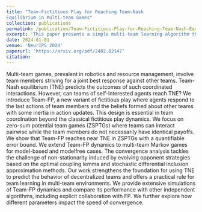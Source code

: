```yaml
---
title: "Team-Fictitious Play for Reaching Team-Nash
Equilibrium in Multi-team Games"
collection: publications
permalink: /publication/Team-Fictitious-Play-for-Reaching-Team-Nash-Equilibrium
excerpt: 'This paper presents a simple multi-team learning algorithm that predicts the emerging team behavior without explicit communication of self-interested agents in multi-team zero-sum networked games.'
date: 2024-01-01
venue: 'NeurIPS 2024'
paperurl: 'https://arxiv.org/pdf/2402.02147'
citation: 
---
```


Multi-team games, prevalent in robotics and resource management, involve team
members striving for a joint best response against other teams. Team-Nash equilibrium
(TNE) predicts the outcomes of such coordinated interactions. However, can
teams of self-interested agents reach TNE? We introduce Team-FP, a new variant
of fictitious play where agents respond to the last actions of team members and the
beliefs formed about other teams with some inertia in action updates. This design is
essential in team coordination beyond the classical fictitious play dynamics. We focus
on zero-sum potential team games (ZSPTGs) where teams can interact pairwise
while the team members do not necessarily have identical payoffs. We show that
Team-FP reaches near TNE in ZSPTGs with a quantifiable error bound. We extend
Team-FP dynamics to multi-team Markov games for model-based and modelfree
cases. The convergence analysis tackles the challenge of non-stationarity
induced by evolving opponent strategies based on the optimal coupling lemma and
stochastic differential inclusion approximation methods. Our work strengthens
the foundation for using TNE to predict the behavior of decentralized teams and
offers a practical rule for team learning in multi-team environments. We provide
extensive simulations of Team-FP dynamics and compare its performance with
other independent algorithms, including explicit collaboration with FP. We further
explore how different parameters impact the speed of convergence.
